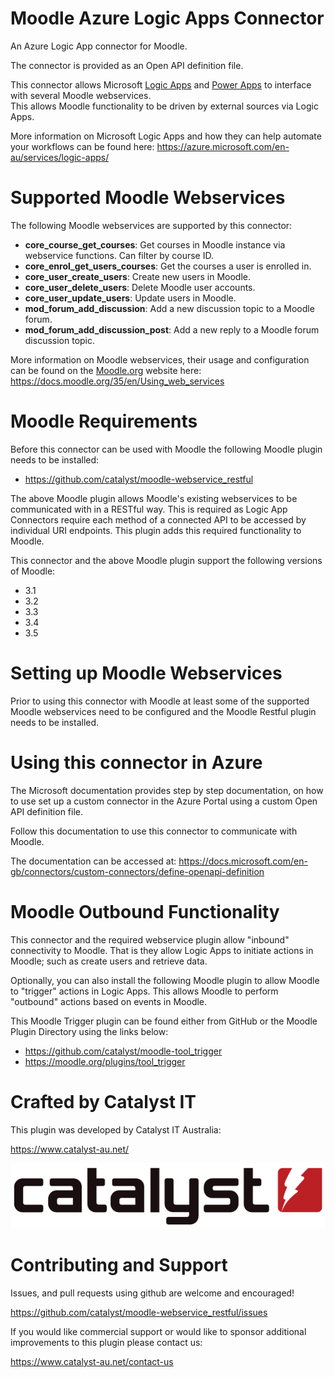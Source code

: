 # Moodle Azure Logic Apps Connector

An Azure Logic App connector for Moodle.

The connector is provided as an Open API definition file.

This connector allows Microsoft [Logic Apps](https://azure.microsoft.com/en-au/services/logic-apps/) and [Power Apps](https://web.powerapps.com/) to interface with several Moodle webservices.<br/>
This allows Moodle functionality to be driven by external sources via Logic Apps.

More information on Microsoft Logic Apps and how they can help automate your workflows can be found here: https://azure.microsoft.com/en-au/services/logic-apps/

# Supported Moodle Webservices
The following Moodle webservices are supported by this connector:

* **core\_course\_get\_courses**: Get courses in Moodle instance via webservice functions. Can filter by course ID.
* **core_enrol_get_users_courses**: Get the courses a user is enrolled in.
* **core_user_create_users**: Create new users in Moodle.
* **core_user_delete_users**: Delete Moodle user accounts.
* **core_user_update_users**: Update users in Moodle.
* **mod_forum_add_discussion**: Add a new discussion topic to a Moodle forum.
* **mod_forum_add_discussion_post**: Add a new reply to a Moodle forum discussion topic.

More information on Moodle webservices, their usage and configuration can be found on the [Moodle.org](https://moodle.org) website here: https://docs.moodle.org/35/en/Using_web_services

# Moodle Requirements
Before this connector can be used with Moodle the following Moodle plugin needs to be installed:
* https://github.com/catalyst/moodle-webservice_restful

The above Moodle plugin allows Moodle's existing webservices to be communicated with in a RESTful way. This is required as Logic App Connectors require each method of a connected API to be accessed by individual URI endpoints.  This plugin adds this required functionality to Moodle.

This connector and the above Moodle plugin support the following versions of Moodle:

* 3.1
* 3.2
* 3.3
* 3.4
* 3.5

# Setting up Moodle Webservices

Prior to using this connector with Moodle at least some of the supported Moodle webservices need to be configured and the Moodle Restful plugin needs to be installed.

# Using this connector in Azure

The Microsoft documentation provides step by step documentation, on how to use set up a custom connector in the Azure Portal using a custom Open API definition file.

Follow this documentation to use this connector to communicate with Moodle.

The documentation can be accessed at: https://docs.microsoft.com/en-gb/connectors/custom-connectors/define-openapi-definition

# Moodle Outbound Functionality
This connector and the required webservice plugin allow "inbound" connectivity to Moodle. That is they allow Logic Apps to initiate actions in Moodle; such as create users and retrieve data.

Optionally, you can also install the following Moodle plugin to allow Moodle to "trigger" actions in Logic Apps. This allows Moodle to perform "outbound" actions based on events in Moodle.

This Moodle Trigger plugin can be found either from GitHub or the Moodle Plugin Directory using the links below:

* https://github.com/catalyst/moodle-tool_trigger
* https://moodle.org/plugins/tool_trigger

# Crafted by Catalyst IT

This plugin was developed by Catalyst IT Australia:

https://www.catalyst-au.net/

![Catalyst IT](/pix/catalyst-logo.png?raw=true)


# Contributing and Support

Issues, and pull requests using github are welcome and encouraged! 

https://github.com/catalyst/moodle-webservice_restful/issues

If you would like commercial support or would like to sponsor additional improvements
to this plugin please contact us:

https://www.catalyst-au.net/contact-us

